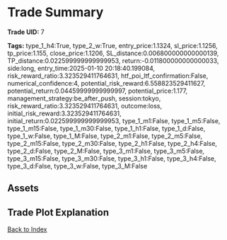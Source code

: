 # Trade Summary

**Trade UID:** 7 

**Tags:** type_1_h4:True, type_2_w:True, entry_price:1.1324, sl_price:1.1256, tp_price:1.155, close_price:1.1206, SL_distance:0.006800000000000139, TP_distance:0.022599999999999953, return:-0.011800000000000033, side:long, entry_time:2025-01-10 20:18:40.199084, risk_reward_ratio:3.323529411764631, htf_poi_ltf_confirmation:False, numerical_confidence:4, potential_risk_reward:6.558823529411627, potential_return:0.04459999999999997, potential_price:1.177, management_strategy:be_after_push, session:tokyo, risk_reward_ratio:3.323529411764631, outcome:loss, initial_risk_reward:3.323529411764631, initial_return:0.022599999999999953, type_1_m1:False, type_1_m5:False, type_1_m15:False, type_1_m30:False, type_1_h1:False, type_1_d:False, type_1_w:False, type_1_M:False, type_2_m1:False, type_2_m5:False, type_2_m15:False, type_2_m30:False, type_2_h1:False, type_2_h4:False, type_2_d:False, type_2_M:False, type_3_m1:False, type_3_m5:False, type_3_m15:False, type_3_m30:False, type_3_h1:False, type_3_h4:False, type_3_d:False, type_3_w:False, type_3_M:False

## Assets

## Trade Plot Explanation


[Back to Index](index.md)
